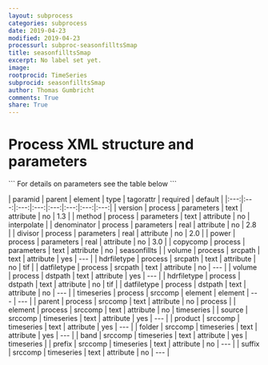 ```yaml
---
layout: subprocess
categories: subprocess
date: 2019-04-23
modified: 2019-04-23
processurl: subproc-seasonfilltsSmap
title: seasonfilltsSmap
excerpt: No label set yet.
image: 
rootprocid: TimeSeries
subprocid: seasonfilltsSmap
author: Thomas Gumbricht
comments: True
share: True
---
```


<h1 class='foot-description'>Process XML structure and parameters</h1>
```
For details on parameters see the table below
<?xml version="1.0" ?>
<process>
  <!--Generated from python-->
  <userproj plotid="yourplotid" projectid="yourprojectid" siteid="yoursiteid" system="systemid" tractid="yourtractid" userid="youruserid"/>
  <period endday="DD" endmonth="MM" endyear="YYYY" seasonendday="DD" seasonendmonth="MM" seasonstartday="DD" seasonstartmonth="MM" startday="DD" startmonth="MM" startyear="YYYY" timestep="timestep"/>
  <parameters copycomp="txtstring" denominator="xyz.abc" divisor="xyz.abc" method="txtstring" power="xyz.abc" version="txtstring"/>
  <srcpath datfiletype="txtstring" hdrfiletype="txtstring" volume="txtstring"/>
  <dstpath datfiletype="txtstring" hdrfiletype="txtstring" volume="txtstring"/>
  <srccomp element="txtstring" parent="txtstring">
    <timeseries band="txtstring" folder="txtstring" prefix="txtstring" product="txtstring" source="txtstring" suffix="txtstring"/>
  </srccomp>
</process>
```

| paramid | parent | element | type | tagorattr | required | default |
|:---:|:---:|:---:|:---:|:---:|:---:|:---:|:---:|
| version | process | parameters | text | attribute | no | 1.3 |
| method | process | parameters | text | attribute | no | interpolate |
| denominator | process | parameters | real | attribute | no | 2.8 |
| divisor | process | parameters | real | attribute | no | 2.0 |
| power | process | parameters | real | attribute | no | 3.0 |
| copycomp | process | parameters | text | attribute | no | seasonfillts |
| volume | process | srcpath | text | attribute | yes | --- |
| hdrfiletype | process | srcpath | text | attribute | no | tif |
| datfiletype | process | srcpath | text | attribute | no | --- |
| volume | process | dstpath | text | attribute | yes | --- |
| hdrfiletype | process | dstpath | text | attribute | no | tif |
| datfiletype | process | dstpath | text | attribute | no | --- |
| timeseries | process | srccomp | element | element | --- | --- |
| parent | process | srccomp | text | attribute | no | process |
| element | process | srccomp | text | attribute | no | timeseries |
| source | srccomp | timeseries | text | attribute | yes | --- |
| product | srccomp | timeseries | text | attribute | yes | --- |
| folder | srccomp | timeseries | text | attribute | yes | --- |
| band | srccomp | timeseries | text | attribute | yes | timeseries |
| prefix | srccomp | timeseries | text | attribute | no | --- |
| suffix | srccomp | timeseries | text | attribute | no | --- |

